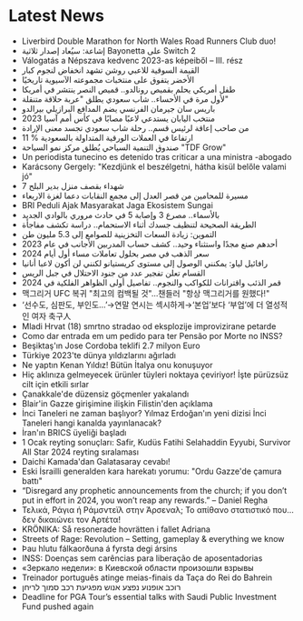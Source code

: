 # Latest News
-  Liverbird Double Marathon for North Wales Road Runners Club duo!
-  إشاعة: سيُعاد إصدار ثلاثية Bayonetta على Switch 2
-  Válogatás a Népszava kedvenc 2023-as képeiből – III. rész
-  القيمة السوقية للاعبي روشن تشهد انخفاض لنجوم كبار
-  ‏الأخضر يتفوق على منتخبات مجموعته الآسيوية تاريخيًا
-  طفل أمريكي يحلم بقميص رونالدو.. قميص النصر ينتشر في أمريكا
-  لأول مرة في الأحساء.. شاب سعودي يطلق "عربة حلاقة متنقلة"
-  باريس سان جيرمان الفرنسي يضم المدافع البرازيلي بيرالدو
-  منتخب اليابان يستدعي لاعبًا مصابًا في كأس أمم آسيا 2023
-  من صاحب إعاقة لرئيس قسم.. رحلة شاب سعودي تجسد معنى الإرادة
-  11 % ارتفاعا في العملات الورقية المتداولة بالسعودية
-  صندوق التنمية السياحي يُطلق مركز نمو السياحة "TDF Grow"
-  Un periodista tunecino es detenido tras criticar a una ministra -abogado
-  Karácsony Gergely: "Kezdjünk el beszélgetni, hátha kisül belőle valami jó"
-  7 شهداء بقصف منزل بدير البلح
-  مسيرة للمحامين من قصر العدل إلى مجمع النقابات دعما لغزة الاربعاء
-  BRI Peduli Ajak Masyarakat Jaga Ekosistem Sungai
-  بالأسماء.. مصرع 3 وإصابة 5 في حادث مروري بالوادي الجديد
-  الطريقة الصحيحة لتنظيف جسدك أثناء الاستحمام.. دراسة تكشف مفاجأة
-  التموين: زيادة السعات التخزينية للصوامع إلى 5.3 مليون طن
-  أحدهم صنع مجدًا واستثناء وحيد.. كشف حساب المدربين الأجانب في عام 2023
-  سعر الذهب في مصر بحلول تعاملات مساء أول أيام 2024
-  رافائيل لياو: يمكنني الوصول إلى مستوى كريستيانو لكنني لن أكون لاعبا أنانيا
-  القسام تعلن تفجير عدد من جنود الاحتلال في جبل الريس
-  قمر الذئب واقترانات للكواكب والنجوم.. تفاصيل أولى الظواهر الفلكية في 2024
-  맥그리거 UFC 복귀 "최고의 컴백될 것"…챈들러 "항상 맥그리거를 원했다!"
-  ‘선수도, 심판도, 부인도…’→연말 연시는 섹시하게→‘본업’보다 ‘부업’에 더 열성적인 여자 축구人
-  Mladi Hrvat (18) smrtno stradao od eksplozije improvizirane petarde
-  Como dar entrada em um pedido para ter Pensão por Morte no INSS?
-  Beşiktaş'ın Jose Cordoba teklifi 2.7 milyon Euro
-  Türkiye 2023'te dünya yıldızlarını ağırladı
-  Ne yaptın Kenan Yıldız! Bütün İtalya onu konuşuyor
-  Hiç aklınıza gelmeyecek ürünler tüyleri noktaya çeviriyor! İşte pürüzsüz cilt için etkili sırlar
-  Çanakkale'de düzensiz göçmenler yakalandı
-  Blair'in Gazze girişimine ilişkin Filistin'den açıklama
-  İnci Taneleri ne zaman başlıyor? Yılmaz Erdoğan'ın yeni dizisi İnci Taneleri hangi kanalda yayınlanacak?
-  İran'ın BRICS üyeliği başladı
-  1 Ocak reyting sonuçları: Safir, Kudüs Fatihi Selahaddin Eyyubi, Survivor All Star 2024 reyting sıralaması
-  Daichi Kamada'dan Galatasaray cevabı!
-  Eski İsrailli generalden kara harekatı yorumu: "Ordu Gazze'de çamura battı"
-  “Disregard any prophetic announcements from the church; if you don’t put in effort in 2024, you won’t reap any rewards.” – Daniel Regha
-  Τελικά, Ράγια ή Ράμσντεϊλ στην Άρσεναλ; Το απίθανο στατιστικό που… δεν δικαιώνει τον Αρτέτα!
-  KRÖNIKA: Så resonerade hovrätten i fallet Adriana
-  Streets of Rage: Revolution – Setting, gameplay & everything we know
-  Þau hlutu fálkaorðuna á fyrsta degi ársins
-  INSS: Doenças sem carências para liberação de aposentadorias
-  «Зеркало недели»: в Киевской области произошли взрывы
-  Treinador português atinge meias-finais da Taça do Rei do Bahrein
-  רוכב אופנוע נפצע אנוש מפגיעת רכב סמוך לריחן
-  Deadline for PGA Tour’s essential talks with Saudi Public Investment Fund pushed again
